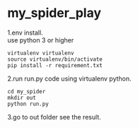 # my_spider_play
1.env install.  
use python 3 or higher
```
virtualenv virtualenv
source virtualenv/bin/activate
pip install -r requirement.txt
```

2.run run.py code using virtualenv python.  
```
cd my_spider
mkdir out
python run.py
```

3.go to out folder see the result.  
